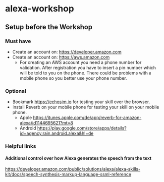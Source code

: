 # alexa-workshop

## Setup before the Workshop
### Must have
* Create an account on: https://developer.amazon.com
* Create an account on: https://aws.amazon.com
  * For creating an AWS account you need a phone number for validation. After registration you have to insert a pin number which will be told to you on the phone. There could be problems with a mobile phone so you better use your phone number.

### Optional
* Bookmark https://echosim.io for testing your skill over the browser.
* Install Reverb on your mobile phone for testing your skill on your mobile phone.
  * Apple https://itunes.apple.com/de/app/reverb-for-amazon-alexa/id1144695621?mt=8
  * Android https://play.google.com/store/apps/details?id=agency.rain.android.alexa&hl=de

### Helpful links

#### Additional control over how Alexa generates the speech from the text
https://developer.amazon.com/public/solutions/alexa/alexa-skills-kit/docs/speech-synthesis-markup-language-ssml-reference
